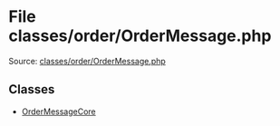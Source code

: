 File classes/order/OrderMessage.php
=========

Source: [classes/order/OrderMessage.php](https://github.com/PrestaShop/PrestaShop/blob/1.5.6.1/classes/order/OrderMessage.php)


Classes
-------

* [OrderMessageCore](class.OrderMessageCore.md)

